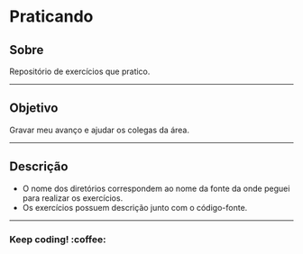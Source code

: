 <h1>Praticando</h1>
<h2> Sobre</h2>
<p>Repositório de exercícios que pratico.</p>

___

<h2>Objetivo</h2>
 <p>Gravar meu avanço e ajudar os colegas da área.</p>

___

<h2>Descrição</h2>
<ul>
	<li>O nome dos diretórios correspondem ao nome da fonte da onde peguei para realizar os exercícios.</li>
	<li>Os exercícios possuem descrição junto com o código-fonte.</li>
</ul>

___


<h3>Keep coding! :coffee:</h3>


